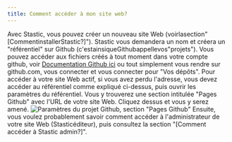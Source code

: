 ```yaml
---
title: Comment accéder à mon site web?
---
```

Avec Stastic, vous pouvez créer un nouveau site Web (voirlasection"[CommentinstallerStastic?]"). Stastic vous demandera un nom et créera un "référentiel" sur Github (c'estainsiqueGithubappellevos"projets"). Vous pouvez accéder aux fichiers créés à tout moment dans votre compte github, voir [Documentation Github ici](https://help.github.com/fr/articles/about-repositories) ou tout simplement vous rendre sur github.com, vous connecter et vous connecter pour "Vos dépôts". Pour accéder à votre site Web actif, si vous avez perdu l'adresse, vous devez accéder au référentiel comme expliqué ci-dessus, puis ouvrir les paramètres du référentiel. Vous y trouverez une section intitulée "Pages Github" avec l'URL de votre site Web. Cliquez dessus et vous y serez amené. ![Paramètres du projet Github, section "Pages Github"](https://www.stastic.net//assets/2019-08-03-571685.png) Ensuite, vous voulez probablement savoir comment accéder à l'administrateur de votre site Web (Stasticéditeur), puis consultez la section "[Comment accéder à Stastic admin?]".
